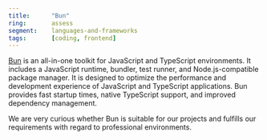 ```yaml
---
title:      "Bun"
ring:       assess
segment:    languages-and-frameworks
tags:       [coding, frontend]
---
```


[Bun](https://bun.sh/) is an all-in-one toolkit for JavaScript and TypeScript environments. It includes a JavaScript runtime, bundler, test runner, and Node.js-compatible package manager. It is designed to optimize the performance and development experience of JavaScript and TypeScript applications. Bun provides fast startup times, native TypeScript support, and improved dependency management.

We are very curious whether Bun is suitable for our projects and fulfills our requirements with regard to professional environments.
